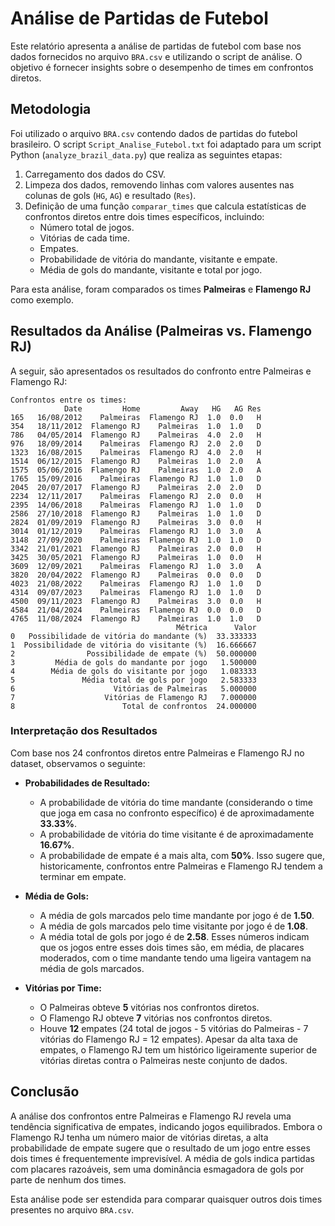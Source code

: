 # Análise de Partidas de Futebol

Este relatório apresenta a análise de partidas de futebol com base nos dados fornecidos no arquivo `BRA.csv` e utilizando o script de análise. O objetivo é fornecer insights sobre o desempenho de times em confrontos diretos.

## Metodologia

Foi utilizado o arquivo `BRA.csv` contendo dados de partidas do futebol brasileiro. O script `Script_Analise_Futebol.txt` foi adaptado para um script Python (`analyze_brazil_data.py`) que realiza as seguintes etapas:

1.  Carregamento dos dados do CSV.
2.  Limpeza dos dados, removendo linhas com valores ausentes nas colunas de gols (`HG`, `AG`) e resultado (`Res`).
3.  Definição de uma função `comparar_times` que calcula estatísticas de confrontos diretos entre dois times específicos, incluindo:
    *   Número total de jogos.
    *   Vitórias de cada time.
    *   Empates.
    *   Probabilidade de vitória do mandante, visitante e empate.
    *   Média de gols do mandante, visitante e total por jogo.

Para esta análise, foram comparados os times **Palmeiras** e **Flamengo RJ** como exemplo.

## Resultados da Análise (Palmeiras vs. Flamengo RJ)

A seguir, são apresentados os resultados do confronto entre Palmeiras e Flamengo RJ:

```
Confrontos entre os times:
            Date         Home         Away   HG   AG Res
165   16/08/2012    Palmeiras  Flamengo RJ  1.0  0.0   H
354   18/11/2012  Flamengo RJ    Palmeiras  1.0  1.0   D
786   04/05/2014  Flamengo RJ    Palmeiras  4.0  2.0   H
976   18/09/2014    Palmeiras  Flamengo RJ  2.0  2.0   D
1323  16/08/2015    Palmeiras  Flamengo RJ  4.0  2.0   H
1514  06/12/2015  Flamengo RJ    Palmeiras  1.0  2.0   A
1575  05/06/2016  Flamengo RJ    Palmeiras  1.0  2.0   A
1765  15/09/2016    Palmeiras  Flamengo RJ  1.0  1.0   D
2045  20/07/2017  Flamengo RJ    Palmeiras  2.0  2.0   D
2234  12/11/2017    Palmeiras  Flamengo RJ  2.0  0.0   H
2395  14/06/2018    Palmeiras  Flamengo RJ  1.0  1.0   D
2586  27/10/2018  Flamengo RJ    Palmeiras  1.0  1.0   D
2824  01/09/2019  Flamengo RJ    Palmeiras  3.0  0.0   H
3014  01/12/2019    Palmeiras  Flamengo RJ  1.0  3.0   A
3148  27/09/2020    Palmeiras  Flamengo RJ  1.0  1.0   D
3342  21/01/2021  Flamengo RJ    Palmeiras  2.0  0.0   H
3425  30/05/2021  Flamengo RJ    Palmeiras  1.0  0.0   H
3609  12/09/2021    Palmeiras  Flamengo RJ  1.0  3.0   A
3820  20/04/2022  Flamengo RJ    Palmeiras  0.0  0.0   D
4023  21/08/2022    Palmeiras  Flamengo RJ  1.0  1.0   D
4314  09/07/2023    Palmeiras  Flamengo RJ  1.0  1.0   D
4500  09/11/2023  Flamengo RJ    Palmeiras  3.0  0.0   H
4584  21/04/2024    Palmeiras  Flamengo RJ  0.0  0.0   D
4765  11/08/2024  Flamengo RJ    Palmeiras  1.0  1.0   D
                                     Métrica      Valor
0   Possibilidade de vitória do mandante (%)  33.333333
1  Possibilidade de vitória do visitante (%)  16.666667
2                Possibilidade de empate (%)  50.000000
3         Média de gols do mandante por jogo   1.500000
4        Média de gols do visitante por jogo   1.083333
5               Média total de gols por jogo   2.583333
6                      Vitórias de Palmeiras   5.000000
7                    Vitórias de Flamengo RJ   7.000000
8                        Total de confrontos  24.000000
```

### Interpretação dos Resultados

Com base nos 24 confrontos diretos entre Palmeiras e Flamengo RJ no dataset, observamos o seguinte:

*   **Probabilidades de Resultado:**
    *   A probabilidade de vitória do time mandante (considerando o time que joga em casa no confronto específico) é de aproximadamente **33.33%**.
    *   A probabilidade de vitória do time visitante é de aproximadamente **16.67%**.
    *   A probabilidade de empate é a mais alta, com **50%**.
    Isso sugere que, historicamente, confrontos entre Palmeiras e Flamengo RJ tendem a terminar em empate.

*   **Média de Gols:**
    *   A média de gols marcados pelo time mandante por jogo é de **1.50**.
    *   A média de gols marcados pelo time visitante por jogo é de **1.08**.
    *   A média total de gols por jogo é de **2.58**.
    Esses números indicam que os jogos entre esses dois times são, em média, de placares moderados, com o time mandante tendo uma ligeira vantagem na média de gols marcados.

*   **Vitórias por Time:**
    *   O Palmeiras obteve **5** vitórias nos confrontos diretos.
    *   O Flamengo RJ obteve **7** vitórias nos confrontos diretos.
    *   Houve **12** empates (24 total de jogos - 5 vitórias do Palmeiras - 7 vitórias do Flamengo RJ = 12 empates).
    Apesar da alta taxa de empates, o Flamengo RJ tem um histórico ligeiramente superior de vitórias diretas contra o Palmeiras neste conjunto de dados.

## Conclusão

A análise dos confrontos entre Palmeiras e Flamengo RJ revela uma tendência significativa de empates, indicando jogos equilibrados. Embora o Flamengo RJ tenha um número maior de vitórias diretas, a alta probabilidade de empate sugere que o resultado de um jogo entre esses dois times é frequentemente imprevisível. A média de gols indica partidas com placares razoáveis, sem uma dominância esmagadora de gols por parte de nenhum dos times.

Esta análise pode ser estendida para comparar quaisquer outros dois times presentes no arquivo `BRA.csv`.

